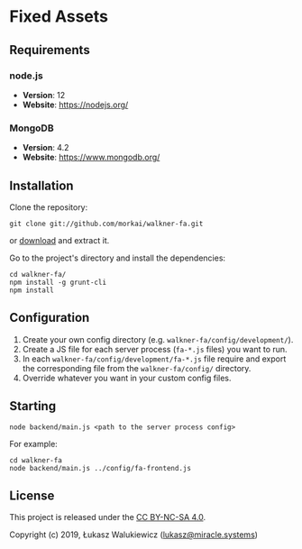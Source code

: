# Fixed Assets

## Requirements

### node.js

  * __Version__: 12
  * __Website__: https://nodejs.org/

### MongoDB

  * __Version__: 4.2
  * __Website__: https://www.mongodb.org/

## Installation

Clone the repository:

```
git clone git://github.com/morkai/walkner-fa.git
```

or [download](https://github.com/morkai/walkner-fa/zipball/master)
and extract it.

Go to the project's directory and install the dependencies:

```
cd walkner-fa/
npm install -g grunt-cli
npm install
```

## Configuration

1. Create your own config directory (e.g. `walkner-fa/config/development/`).
2. Create a JS file for each server process (`fa-*.js` files) you want to run.
3. In each `walkner-fa/config/development/fa-*.js` file require and export the corresponding file from
   the `walkner-fa/config/` directory.
4. Override whatever you want in your custom config files.

## Starting

```
node backend/main.js <path to the server process config>
```

For example:

```
cd walkner-fa
node backend/main.js ../config/fa-frontend.js
```

## License

This project is released under the [CC BY-NC-SA 4.0](https://raw.github.com/morkai/walkner-fa/master/license.md).

Copyright (c) 2019, Łukasz Walukiewicz (lukasz@miracle.systems)
